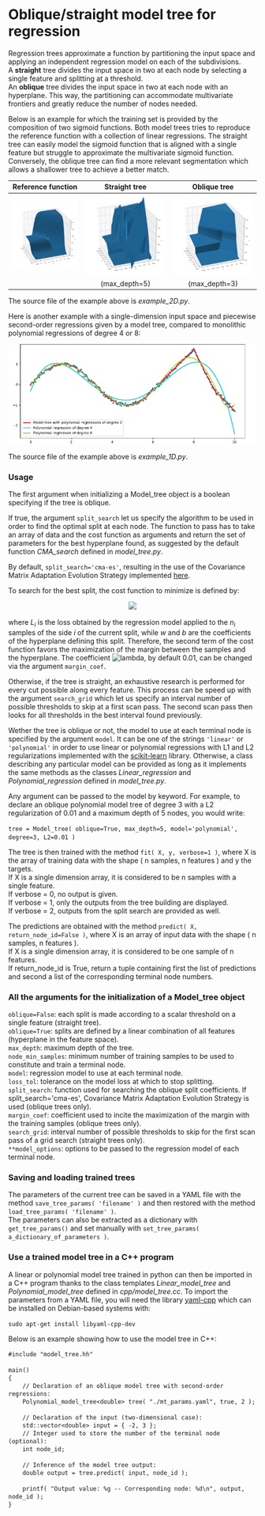 # Oblique/straight model tree for regression


Regression trees approximate a function by partitioning the input space and applying an independent regression model on each of the subdivisions.<br />
A **straight** tree divides the input space in two at each node by selecting a single feature and splitting at a threshold.<br />
An **oblique** tree divides the input space in two at each node with an hyperplane. This way, the partitioning can accommodate multivariate frontiers and greatly reduce the number of nodes needed.

Below is an example for which the training set is provided by the composition of two sigmoid functions. Both model trees tries to reproduce the reference function with a collection of linear regressions. The straight tree can easily model the sigmoid function that is aligned with a single feature but struggle to approximate the multivariate sigmoid function. Conversely, the oblique tree can find a more relevant segmentation which allows a shallower tree to achieve a better match.

Reference function | Straight tree | Oblique tree
:-:|:-:|:-:
![](pics/Reference_2D.png?raw=true) | ![](pics/Prediction_2D_straight.png?raw=true) | ![](pics/Prediction_2D_oblique.png?raw=true)
|| (max_depth=5) | (max_depth=3)

The source file of the example above is *example_2D.py*.


Here is another example with a single-dimension input space and piecewise second-order regressions given by a model tree, compared to monolithic polynomial regressions of degree 4 or 8:

![](pics/Example_1D.png?raw=true "1D example")

The source file of the example above is *example_1D.py*.


### Usage

The first argument when initializing a Model_tree object is a boolean specifying if the tree is oblique.

If true, the argument `split_search` let us specify the algorithm to be used in order to find the optimal split at each node. The function to pass has to take an array of data and the cost function as arguments and return the set of parameters for the best hyperplane found, as suggested by the default function *CMA_search* defined in *model_tree.py*.

By default, `split_search='cma-es'`, resulting in the use of the Covariance Matrix Adaptation Evolution Strategy implemented [here](https://github.com/CMA-ES/pycma "github.com/CMA-ES/pycma").

To search for the best split, the cost function to minimize is defined by:

<!-- $$ L_{split} = \frac{n_1 L_1 + n_2 L_2}{n_1 + n_2} - \lambda\min\frac{| X \cdot w + b |}{\| w \|} $$ -->
<p align="center">
	<img src="https://render.githubusercontent.com/render/math?math=\Large{}L_{split}=\frac{n_1L_1%2Bn_2L_2}{n_1%2Bn_2}-\lambda\min\frac{|X\cdot{}w%2Bb|}{\|w\|}">
</p>

where *L<sub>i</sub>* is the loss obtained by the regression model applied to the *n<sub>i</sub>* samples of the side *i* of the current split, while *w* and *b* are the coefficients of the hyperplane defining this split. Therefore, the second term of the cost function favors the maximization of the margin between the samples and the hyperplane. The coefficient ![lambda](https://render.githubusercontent.com/render/math?math=\lambda), by default 0.01, can be changed via the argument `margin_coef`.

Otherwise, if the tree is straight, an exhaustive research is performed for every cut possible along every feature. This process can be speed up with the argument `search_grid` which let us specify an interval number of possible thresholds to skip at a first scan pass. The second scan pass then looks for all thresholds in the best interval found previously.

Wether the tree is oblique or not, the model to use at each terminal node is specified by the argument `model`. It can be one of the strings `'linear'` or `'polynomial'` in order to use linear or polynomial regressions with L1 and L2 regularizations implemented with the [scikit-learn](https://scikit-learn.org "scikit-learn.org") library. Otherwise, a class describing any particular model can be provided as long as it implements the same methods as the classes *Linear_regression* and *Polynomial_regression* defined in *model_tree.py*.

Any argument can be passed to the model by keyword. For example, to declare an oblique polynomial model tree of degree 3 with a L2 regularization of 0.01 and a maximum depth of 5 nodes, you would write:

`tree = Model_tree( oblique=True, max_depth=5, model='polynomial', degree=3, L2=0.01 )`

The tree is then trained with the method `fit( X, y, verbose=1 )`, where X is the array of training data with the shape ( n samples, n features ) and y the targets.<br />
If X is a single dimension array, it is considered to be n samples with a single feature.<br />
If verbose = 0, no output is given.<br />
If verbose = 1, only the outputs from the tree building are displayed.<br />
If verbose = 2, outputs from the split search are provided as well.

The predictions are obtained with the method `predict( X, return_node_id=False )`, where X is an array of input data with the shape ( n samples, n features ).<br />
If X is a single dimension array, it is considered to be one sample of n features.<br />
If return_node_id is True, return a tuple containing first the list of predictions and second a list of the corresponding terminal node numbers.


### All the arguments for the initialization of a Model_tree object

`oblique=False`: each split is made according to a scalar threshold on a single feature (straight tree).<br />
`oblique=True`: splits are defined by a linear combination of all features (hyperplane in the feature space).<br />
`max_depth`: maximum depth of the tree.<br />
`node_min_samples`: minimum number of training samples to be used to constitute and train a terminal node.<br />
`model`: regression model to use at each terminal node.<br />
`loss_tol`: tolerance on the model loss at which to stop splitting.<br />
`split_search`: function used for searching the oblique split coefficients. If split_search='cma-es', Covariance Matrix Adaptation Evolution Strategy is used (oblique trees only).<br />
`margin_coef`: coefficient used to incite the maximization of the margin with the training samples (oblique trees only).<br />
`search_grid`: interval number of possible thresholds to skip for the first scan pass of a grid search (straight trees only).<br />
`**model_options`: options to be passed to the regression model of each terminal node.


### Saving and loading trained trees

The parameters of the current tree can be saved in a YAML file with the method `save_tree_params( 'filename' )` and then restored with the method `load_tree_params( 'filename' )`.<br />
The parameters can also be extracted as a dictionary with `get_tree_params()` and set manually with `set_tree_params( a_dictionary_of_parameters )`.


### Use a trained model tree in a C++ program

A linear or polynomial model tree trained in python can then be imported in a C++ program thanks to the class templates *Linear_model_tree* and *Polynomial_model_tree* defined in *cpp/model_tree.cc*. To import the parameters from a YAML file, you will need the library [yaml-cpp](https://github.com/jbeder/yaml-cpp 'github.com/jbeder/yaml-cpp') which can be installed on Debian-based systems with:

`sudo apt-get install libyaml-cpp-dev`

Below is an example showing how to use the model tree in C++:

```
#include "model_tree.hh"

main()
{
	// Declaration of an oblique model tree with second-order regressions:
	Polynomial_model_tree<double> tree( "./mt_params.yaml", true, 2 );

	// Declaration of the input (two-dimensional case):
	std::vector<double> input = { -2, 3 };
	// Integer used to store the number of the terminal node (optional):
	int node_id;

	// Inference of the model tree output:
	double output = tree.predict( input, node_id );

	printf( "Output value: %g -- Corresponding node: %d\n", output, node_id );
}
```
